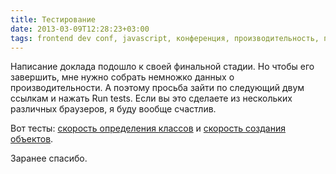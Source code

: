 ```yaml
---
title: Тестирование
date: 2013-03-09T12:28:23+03:00
tags: frontend dev conf, javascript, конференция, производительность, просьба
---
```


Написание доклада подошло к своей финальной стадии. Но чтобы его завершить, мне нужно собрать немножко данных о производительности. А поэтому просьба зайти по следующий двум ссылкам и нажать Run tests. Если вы это сделаете из нескольких различных браузеров, я буду вообще счастлив.

Вот тесты: [скорость определения классов](http://jsperf.com/object-definition-speed) и [скорость создания объектов](http://jsperf.com/object-instantiation-speed).

Заранее спасибо.